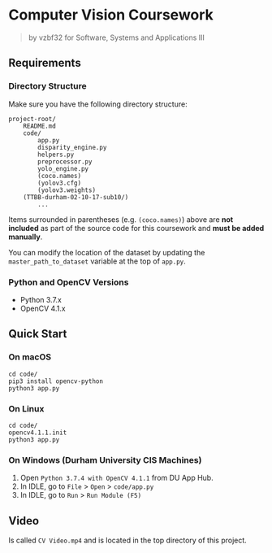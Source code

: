 # Computer Vision Coursework
> by vzbf32 for Software, Systems and Applications III


## Requirements 
### Directory Structure
Make sure you have the following directory structure:

```
project-root/
    README.md
    code/
        app.py
        disparity_engine.py
        helpers.py
        preprocessor.py
        yolo_engine.py
        (coco.names)
        (yolov3.cfg)
        (yolov3.weights)
    (TTBB-durham-02-10-17-sub10/)
        ...
```

Items surrounded in parentheses (e.g. `(coco.names)`) above are **not included** as part of
the source code for this coursework and **must be added manually**.

You can modify the location of the dataset by updating the `master_path_to_dataset` variable
at the top of `app.py`. 


### Python and OpenCV Versions
- Python 3.7.x
- OpenCV 4.1.x


## Quick Start

### On macOS

```
cd code/
pip3 install opencv-python
python3 app.py
```

### On Linux

```
cd code/
opencv4.1.1.init
python3 app.py
```

### On Windows (Durham University CIS Machines)

1. Open `Python 3.7.4 with OpenCV 4.1.1` from DU App Hub.
2. In IDLE, go to `File` > `Open` > `code/app.py`
3. In IDLE, go to `Run` > `Run Module (F5)`


## Video
Is called `CV Video.mp4` and is located in the top directory of this project.
